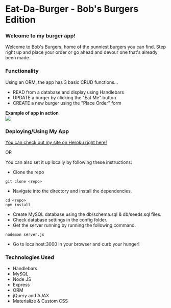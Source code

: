 # Eat-Da-Burger - Bob's Burgers Edition

### Welcome to my burger app!

Welcome to Bob's Burgers, home of the punniest burgers you can find. Step right up and place your order or go ahead and devour one that's already been made. 

### Functionality
Using an ORM, the app has 3 basic CRUD functions...

* READ from a database and display using Handlebars
* UPDATE a burger by clicking the "Eat Me" button 
* CREATE a new burger using the "Place Order" form

**Example of app in action**  
![](gifs/burgers_app.gif)   

### Deploying/Using My App

[You can check out my site on Heroku right here!](https://enigmatic-wildwood-34882.herokuapp.com/)

OR

You can also set it up locally by following these instructions:  

* Clone the repo 
```
git clone <repo>
```
* Navigate into the directory and install the dependencies. 
``` 
cd <repo>
npm install 
```
* Create MySQL database using the db/schema.sql & db/seeds.sql files. 
* Check database settings in the config folder.
* Get the server running by running the following command.
```
nodemon server.js
```
* Go to localhost:3000 in your browser and curb your hunger!

### Technologies Used
* Handlebars 
* MySQL
* Node JS
* Express 
* ORM
* jQuery and AJAX
* Materialize & Custom CSS